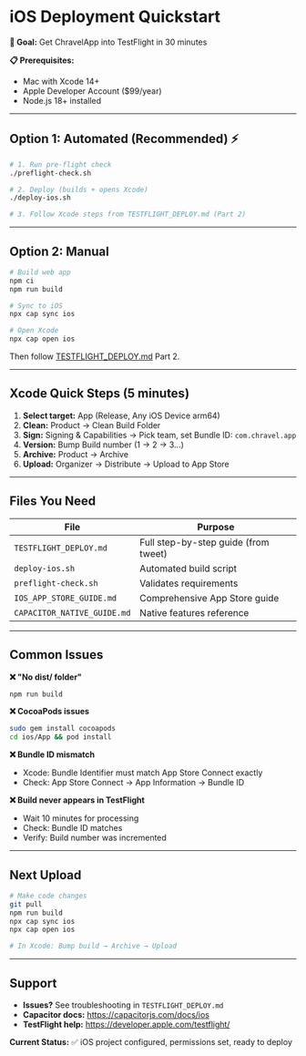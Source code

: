 # iOS Deployment Quickstart

**🎯 Goal:** Get ChravelApp into TestFlight in 30 minutes

**📋 Prerequisites:**
- Mac with Xcode 14+
- Apple Developer Account ($99/year)
- Node.js 18+ installed

---

## Option 1: Automated (Recommended) ⚡

```bash
# 1. Run pre-flight check
./preflight-check.sh

# 2. Deploy (builds + opens Xcode)
./deploy-ios.sh

# 3. Follow Xcode steps from TESTFLIGHT_DEPLOY.md (Part 2)
```

---

## Option 2: Manual

```bash
# Build web app
npm ci
npm run build

# Sync to iOS
npx cap sync ios

# Open Xcode
npx cap open ios
```

Then follow [TESTFLIGHT_DEPLOY.md](./TESTFLIGHT_DEPLOY.md) Part 2.

---

## Xcode Quick Steps (5 minutes)

1. **Select target:** App (Release, Any iOS Device arm64)
2. **Clean:** Product → Clean Build Folder
3. **Sign:** Signing & Capabilities → Pick team, set Bundle ID: `com.chravel.app`
4. **Version:** Bump Build number (1 → 2 → 3...)
5. **Archive:** Product → Archive
6. **Upload:** Organizer → Distribute → Upload to App Store

---

## Files You Need

| File | Purpose |
|------|---------|
| `TESTFLIGHT_DEPLOY.md` | Full step-by-step guide (from tweet) |
| `deploy-ios.sh` | Automated build script |
| `preflight-check.sh` | Validates requirements |
| `IOS_APP_STORE_GUIDE.md` | Comprehensive App Store guide |
| `CAPACITOR_NATIVE_GUIDE.md` | Native features reference |

---

## Common Issues

**❌ "No dist/ folder"**
```bash
npm run build
```

**❌ CocoaPods issues**
```bash
sudo gem install cocoapods
cd ios/App && pod install
```

**❌ Bundle ID mismatch**
- Xcode: Bundle Identifier must match App Store Connect exactly
- Check: App Store Connect → App Information → Bundle ID

**❌ Build never appears in TestFlight**
- Wait 10 minutes for processing
- Check: Bundle ID matches
- Verify: Build number was incremented

---

## Next Upload

```bash
# Make code changes
git pull
npm run build
npx cap sync ios
npx cap open ios

# In Xcode: Bump build → Archive → Upload
```

---

## Support

- **Issues?** See troubleshooting in `TESTFLIGHT_DEPLOY.md`
- **Capacitor docs:** https://capacitorjs.com/docs/ios
- **TestFlight help:** https://developer.apple.com/testflight/

**Current Status:** ✅ iOS project configured, permissions set, ready to deploy
